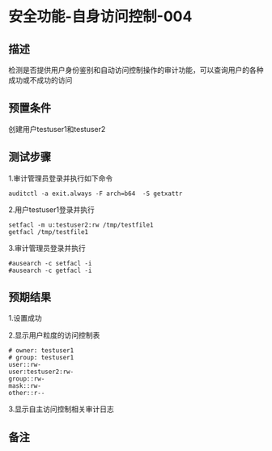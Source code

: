 # 安全功能-自身访问控制-004

## 描述

检测是否提供用户身份鉴别和自动访问控制操作的审计功能，可以查询用户的各种成功或不成功的访问

## 预置条件

创建用户testuser1和testuser2

## 测试步骤

1.审计管理员登录并执行如下命令

```$su -
auditctl -a exit.always -F arch=b64  -S getxattr
```

2.用户testuser1登录并执行

```echo testuser1 > /tmp/testfile1
setfacl -m u:testuser2:rw /tmp/testfile1
getfacl /tmp/testfile1
```

3.审计管理员登录并执行

```$su -
#ausearch -c setfacl -i
#ausearch -c getfacl -i
```

## 预期结果

1.设置成功

2.显示用户粒度的访问控制表

```# file: tmp/testfile4
# owner: testuser1
# group: testuser1
user::rw-
user:testuser2:rw-
group::rw-
mask::rw-
other::r--
```

3.显示自主访问控制相关审计日志

## 备注